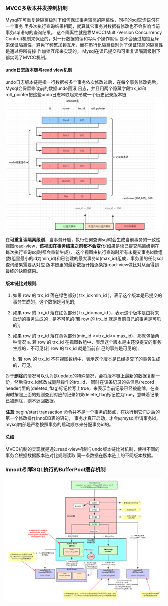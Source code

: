 ### MVCC多版本并发控制机制
Mysql在可重复读隔离级别下如何保证事务较高的隔离性，同样的sql查询语句在一个事务 里多次执行查询结果相同，就算其它事务对数据有修改也不会影响当前事务sql语句的查询结果。
这个隔离性就是靠MVCC(Multi-Version Concurrency Control)机制来保证的，对一行数据的读和写两个操作默认 是不会通过加锁互斥来保证隔离性，避免了频繁加锁互斥，而在串行化隔离级别为了保证较高的隔离性是通过将所有操 作加锁互斥来实现的。
Mysql在读已提交和可重复读隔离级别下都实现了MVCC机制。

#### undo日志版本链与read view机制
undo日志版本链是指一行数据被多个事务依次修改过后，在每个事务修改完后，Mysql会保留修改前的数据undo回滚 日志，并且用两个隐藏字段trx_id和roll_pointer把这些undo日志串联起来形成一个历史记录版本链
![undo](../../images/undo.png)

在**可重复读隔离级别**，当事务开启，执行任何查询sql时会生成当前事务的一致性视图read-view，**该视图在事务结束之前都不会变化**(如果是读已提交隔离级别在每次执行查询sql时都会重新生成)，
这个视图由执行查询时所有未提交事务id数组(数组里最小的id为min_id)和已创建的最大事务id(max_id)组成，事务里的任何sql查询结果需要从对应 版本链里的最新数据开始逐条跟read-view做比对从而得到最终的快照结果。

#### 版本链比对规则:
1. 如果 row 的 trx_id 落在绿色部分( trx_id<min_id )，表示这个版本是已提交的事务生成的，这个数据是可见的; 

2. 如果 row 的 trx_id 落在红色部分( trx_id>max_id )，表示这个版本是由将来启动的事务生成的，是不可见的(若 row 的 trx_id 就是当前自己的事务是可见的);

3. 如果 row 的 trx_id 落在黄色部分(min_id <=trx_id<= max_id)，那就包括两种情况
    a. 若 row 的 trx_id 在视图数组中，表示这个版本是由还没提交的事务生成的，不可见(若 row 的 trx_id 就是当前自
己的事务是可见的);
    
    b. 若 row 的 trx_id 不在视图数组中，表示这个版本是已经提交了的事务生成的，可见。
    
对于**删除**的情况可以认为是update的特殊情况，会将版本链上最新的数据复制一份，然后将trx_id修改成删除操作的trx_id，
同时在该条记录的头信息(record header)里的(deleted_flag)标记位写上true，来表示当前记录已经被删除，在查询时按照上面的规则查到对应的记录如果delete_flag标记位为true，意味着记录已被删除，则不返回数据。

**注意**:begin/start transaction 命令并不是一个事务的起点，在执行到它们之后的第一个修改操作InnoDB表的语句， 事务才真正启动，才会向mysql申请事务id，mysql内部是严格按照事务的启动顺序来分配事务id的。

#### 总结
MVCC机制的实现就是通过read-view机制与undo版本链比对机制，使得不同的事务会根据数据版本链对比规则读取 同一条数据在版本链上的不同版本数据。

### Innodb引擎SQL执行的BufferPool缓存机制
![BufferPool](../../images/BufferPool.png)


